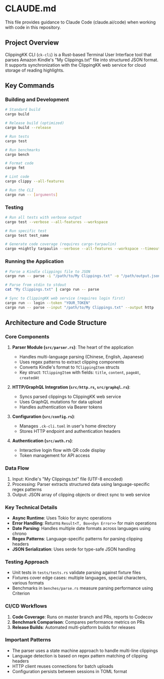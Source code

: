 # CLAUDE.md

This file provides guidance to Claude Code (claude.ai/code) when working with code in this repository.

## Project Overview

ClippingKK CLI (`ck-cli`) is a Rust-based Terminal User Interface tool that parses Amazon Kindle's "My Clippings.txt" file into structured JSON format. It supports synchronization with the ClippingKK web service for cloud storage of reading highlights.

## Key Commands

### Building and Development
```bash
# Standard build
cargo build

# Release build (optimized)
cargo build --release

# Run tests
cargo test

# Run benchmarks
cargo bench

# Format code
cargo fmt

# Lint code
cargo clippy --all-features

# Run the CLI
cargo run -- [arguments]
```

### Testing
```bash
# Run all tests with verbose output
cargo test --verbose --all-features --workspace

# Run specific test
cargo test test_name

# Generate code coverage (requires cargo-tarpaulin)
cargo +nightly tarpaulin --verbose --all-features --workspace --timeout 120 --out Xml
```

### Running the Application
```bash
# Parse a Kindle clippings file to JSON
cargo run -- parse -i "/path/to/My Clippings.txt" -o "/path/output.json"

# Parse from stdin to stdout
cat "My Clippings.txt" | cargo run -- parse

# Sync to ClippingKK web service (requires login first)
cargo run -- login --token "YOUR_TOKEN"
cargo run -- parse --input "/path/to/My Clippings.txt" --output http
```

## Architecture and Code Structure

### Core Components

1. **Parser Module (`src/parser.rs`)**: The heart of the application
   - Handles multi-language parsing (Chinese, English, Japanese)
   - Uses regex patterns to extract clipping components
   - Converts Kindle's format to `TClippingItem` structs
   - Key struct: `TClippingItem` with fields: `title`, `content`, `pageAt`, `createdAt`

2. **HTTP/GraphQL Integration (`src/http.rs`, `src/graphql.rs`)**: 
   - Syncs parsed clippings to ClippingKK web service
   - Uses GraphQL mutations for data upload
   - Handles authentication via Bearer tokens

3. **Configuration (`src/config.rs`)**: 
   - Manages `.ck-cli.toml` in user's home directory
   - Stores HTTP endpoint and authentication headers

4. **Authentication (`src/auth.rs`)**: 
   - Interactive login flow with QR code display
   - Token management for API access

### Data Flow
1. Input: Kindle's "My Clippings.txt" file (UTF-8 encoded)
2. Processing: Parser extracts structured data using language-specific regex patterns
3. Output: JSON array of clipping objects or direct sync to web service

### Key Technical Details

- **Async Runtime**: Uses Tokio for async operations
- **Error Handling**: Returns `Result<T, Box<dyn Error>>` for main operations
- **Date Parsing**: Handles multiple date formats across languages using chrono
- **Regex Patterns**: Language-specific patterns for parsing clipping headers
- **JSON Serialization**: Uses serde for type-safe JSON handling

### Testing Approach

- Unit tests in `tests/tests.rs` validate parsing against fixture files
- Fixtures cover edge cases: multiple languages, special characters, various formats
- Benchmarks in `benches/parse.rs` measure parsing performance using Criterion

### CI/CD Workflows

1. **Code Coverage**: Runs on master branch and PRs, reports to Codecov
2. **Benchmark Comparison**: Compares performance metrics on PRs
3. **Release Builds**: Automated multi-platform builds for releases

### Important Patterns

- The parser uses a state machine approach to handle multi-line clippings
- Language detection is based on regex pattern matching of clipping headers
- HTTP client reuses connections for batch uploads
- Configuration persists between sessions in TOML format